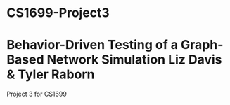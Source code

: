 CS1699-Project3
===============
Behavior-Driven Testing of a Graph-Based Network Simulation
Liz Davis & Tyler Raborn
===============

Project 3 for CS1699
